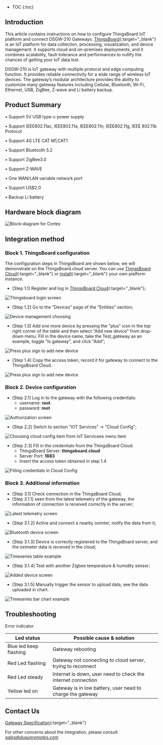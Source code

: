* TOC
{:toc}

## Introduction

This article contains instructions on how to configure ThingsBoard IoT platform and connect DSGW-210 Gateways. [ThingsBoard](https://thingsboard.io/){:target="_blank"} is an IoT platform for data collection, processing, visualization, and device management. It supports cloud and on-premises deployments, and it combines scalability, fault-tolerance and performances to nullify the chances of getting your IoT data lost.

DSGW-210 is IoT gateway with multiple protocol and edge computing function. It provides reliable connectivity for a wide range of wireless IoT devices. The gateway’s modular architecture provides the ability to customize many gateway features including Cellular, Bluetooth, Wi-Fi, Ethernet, USB, ZigBee, Z-wave and Li battery backup.

## Product Summary

•	Support 5V USB type-c power supply

•	Support IEEE802.11ac, IEEE802.11a, IEEE802.11n, IEEE802.11g, IEEE 802.11b Protocol

•	Support 4G LTE CAT M1,CAT1

•	Support Bluetooth 5.2

•	Support ZigBee3.0

•	Support Z-WAVE

•	One WAN/LAN variable network port

•	Support USB2.0

•	Backup Li battery

## Hardware block diagram

<img src="/images/samples/dusun/1.png" alt="Block-diagram for Cortex">

## Integration method

### Block 1. ThingsBoard configuration

The configuration steps in ThingsBoard are shown below, we will demonstrate on the ThingsBoard.cloud server.
You can use [ThingsBoard Cloud](https://thingsboard.cloud/signup){:target="_blank"} or [install](https://thingsboard.io/docs/user-guide/install/pe/installation-options/){:target="_blank"} your own platform instance.

* [Step 1.1] Register and log in [ThingsBoard Cloud](https://thingsboard.cloud/signup){:target="_blank"};

<img src="/images/samples/dusun/dsgw-210-gateways-1.png" alt="Thingsboard login screen">

* [Step 1.2] Go to the "Devices" page of the "Entities" section;

<img src="/images/samples/dusun/dsgw-210-gateways-2.png" alt="Device management choosing">

* [Step 1.3] Add one more device by pressing the "plus" icon in the top right corner of the table and then select "Add new device" from drop-down menu. Fill in the device name, take the Test_gateway as an example, toggle "Is gateway", and click "Add";

<img src="/images/samples/dusun/dsgw-210-gateways-3.png" alt="Press plus sign to add new device">

* [Step 1.4] Copy the access token, record it for gateway to connect to the ThingsBoard Cloud.

<img src="/images/samples/dusun/dsgw-210-gateways-4.png" alt="Press plus sign to add new device">
 
### Block 2. Device configuration

* [Step 2.1] Log in to the gateway with the following credentials:
  * username: **root**
  * password: **root**

<img src="/images/samples/dusun/7.png" alt="Authorization screen">

* [Step 2.2] Switch to section "IOT Services" -> "Cloud Config";

<img src="/images/samples/dusun/8.png" alt="Choosing cloud config item from IoT Servicees menu item">

* [Step 2.3] Fill in the credentials from the ThingsBoard Cloud: 
  * ThingsBoard Server: **thingsboard.cloud**
  * Server Port: **1883**
  * Insert the access token obtained in step 1.4

<img src="/images/samples/dusun/9.png" alt="Filling credentials in Cloud Config">

### Block 3. Additional information

* [Step 3.1] Check connection in the ThingsBoard Cloud;
* [Step 3.1.1] seen from the latest telemetry of the gateway, the information of connection is received correctly in the server;

<img src="/images/samples/dusun/dsgw-210-gateways-10.png" alt="Latest telemetry screen">

* [Step 3.1.2] Active and connect a nearby oximter, notify the data from it;

<img src="/images/samples/dusun/11.png" alt="Bluetooth device screen">

* [Step 3.1.3] Device is correctly registered to the ThingsBoard server, and the oximeter data is received in the cloud;

<img src="/images/samples/dusun/12.png" alt="Timeseries table example">

* [Step 3.1.4] Test with another Zigbee temperature & humidity sensor;

<img src="/images/samples/dusun/13.png" alt="Added device screen">

* [Step 3.1.5] Manually trigger the sensor to upload data, see the data uploaded in chart.

<img src="/images/samples/dusun/14.png" alt="Timeseries bar chart example">

## Troubleshooting

Error indicator

|  Led status | Possible cause & solution  |
| ------------ | ------------ |
| Blue led keep flashing  | Gateway rebooting  |
|  Red Led flashing | Gateway not connecting to cloud server, trying to reconnect  |
|  Red Led steady | Internet is down, user need to check the internet connection |
|  Yellow led on | Gateway is in low battery, user need to charge the gateway  |

## Contact Us

[Gateway Specification](https://www.dusuniot.com/iot-progammable-gateway/iot-edge-computer-gateway){:target="_blank"}

For other concerns about the integration, please consult *sales@dusunremotes.com*